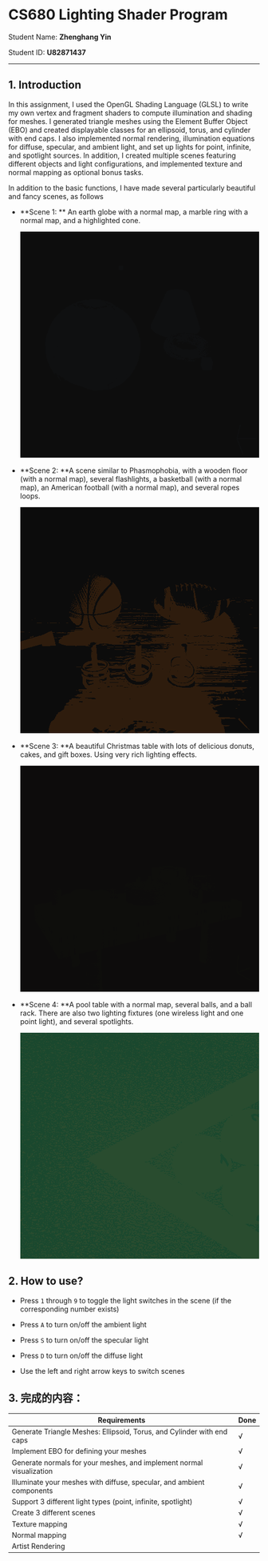 # CS680 Lighting Shader Program

Student Name: **Zhenghang Yin**

Student ID: **U82871437**

***

## 1. Introduction

In this assignment, I used the OpenGL Shading Language (GLSL) to write my own vertex and fragment shaders to compute illumination and shading for meshes. I generated triangle meshes using the Element Buffer Object (EBO) and created displayable classes for an ellipsoid, torus, and cylinder with end caps. I also implemented normal rendering, illumination equations for diffuse, specular, and ambient light, and set up lights for point, infinite, and spotlight sources. In addition, I created multiple scenes featuring different objects and light configurations, and implemented texture and normal mapping as optional bonus tasks.

In addition to the basic functions, I have made several particularly beautiful and fancy scenes, as follows

*   **Scene 1: ** An earth globe with a normal map, a marble ring with a normal map, and a highlighted cone.

    ![](image/scene1.gif)

*   **Scene 2: **A scene similar to Phasmophobia, with a wooden floor (with a normal map), several flashlights, a basketball (with a normal map), an American football (with a normal map), and several ropes loops.

    ![](image/scene2.gif)

*   **Scene 3: **A beautiful Christmas table with lots of delicious donuts, cakes, and gift boxes. Using very rich lighting effects.

    ![](image/scene3.gif)

*   **Scene 4: **A pool table with a normal map, several balls, and a ball rack. There are also two lighting fixtures (one wireless light and one point light), and several spotlights.

    ![](image/scene4.gif)

## 2. How to use?

*   Press `1` through `9` to toggle the light switches in the scene (if the corresponding number exists)

*   Press `A` to turn on/off the ambient light

*   Press `S` to turn on/off the specular light

*   Press `D` to turn on/off the diffuse light

*   Use the left and right arrow keys to switch scenes

## 3. 完成的内容：

| Requirements                                                           | Done |
| ---------------------------------------------------------------------- | ---- |
| Generate Triangle Meshes: Ellipsoid, Torus, and Cylinder with end caps | √    |
| Implement EBO for defining your meshes                                 | √    |
| Generate normals for your meshes, and implement normal visualization   | √    |
| Illuminate your meshes with diffuse, specular, and ambient components  | √    |
| Support 3 different light types (point, infinite, spotlight)           | √    |
| Create 3 different scenes                                              | √    |
| Texture mapping                                                        | √    |
| Normal mapping                                                         | √    |
| Artist Rendering                                                       |      |
